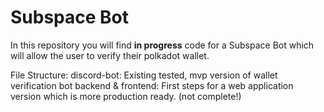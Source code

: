 # Subspace Bot
In this repository you will find **in progress** code for a Subspace Bot which will allow the user to verify their polkadot wallet. 

File Structure:
discord-bot: Existing tested, mvp version of wallet verification bot
backend & frontend: First steps for a web application version which is more production ready. (not complete!)